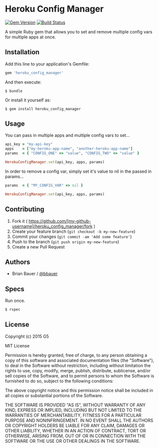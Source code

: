 # Heroku Config Manager

[![Gem Version](https://badge.fury.io/rb/heroku_config_manager.svg)](http://badge.fury.io/rb/heroku_config_manager)
[![Build Status](https://travis-ci.org/G5/heroku_config_manager.svg?branch=formatting-logic)](https://travis-ci.org/G5/heroku_config_manager)

A simple Ruby gem that allows you to set and remove multiple config vars
for multiple apps at once.

## Installation

Add this line to your application's Gemfile:

```ruby
gem 'heroku_config_manager'
```

And then execute:

    $ bundle

Or install it yourself as:

    $ gem install heroku_config_manager

## Usage

You can pass in multiple apps and multiple config vars to set...

```ruby
api_key = "my-api-key"
apps    = ["my-heroku-app-name", "another-heroku-app-name"]
params  = { "CONFIG_ONE" => "value", "CONFIG_TWO" => "value" }

HerokuConfigManager.set(api_key, apps, params)
```

In order to remove a config var, simply set it's value to nil in the passed in
params...

```ruby
params  = { "MY_CONFIG_VAR" => nil }

HerokuConfigManager.set(api_key, apps, params)
```

## Contributing

1. Fork it ( https://github.com/[my-github-username]/heroku_config_manager/fork )
2. Create your feature branch (`git checkout -b my-new-feature`)
3. Commit your changes (`git commit -am 'Add some feature'`)
4. Push to the branch (`git push origin my-new-feature`)
5. Create a new Pull Request

## Authors

  * Brian Bauer / [@bbauer](https://github.com/bbauer)

## Specs

Run once.

```bash
$ rspec
```

## License

Copyright (c) 2015 G5

MIT License

Permission is hereby granted, free of charge, to any person obtaining
a copy of this software and associated documentation files (the
"Software"), to deal in the Software without restriction, including
without limitation the rights to use, copy, modify, merge, publish,
distribute, sublicense, and/or sell copies of the Software, and to
permit persons to whom the Software is furnished to do so, subject to
the following conditions:

The above copyright notice and this permission notice shall be
included in all copies or substantial portions of the Software.

THE SOFTWARE IS PROVIDED "AS IS", WITHOUT WARRANTY OF ANY KIND,
EXPRESS OR IMPLIED, INCLUDING BUT NOT LIMITED TO THE WARRANTIES OF
MERCHANTABILITY, FITNESS FOR A PARTICULAR PURPOSE AND
NONINFRINGEMENT. IN NO EVENT SHALL THE AUTHORS OR COPYRIGHT HOLDERS BE
LIABLE FOR ANY CLAIM, DAMAGES OR OTHER LIABILITY, WHETHER IN AN ACTION
OF CONTRACT, TORT OR OTHERWISE, ARISING FROM, OUT OF OR IN CONNECTION
WITH THE SOFTWARE OR THE USE OR OTHER DEALINGS IN THE SOFTWARE.
